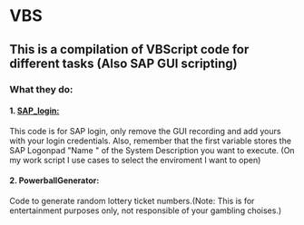 # VBS


## This is a compilation of VBScript code for different tasks (Also SAP GUI scripting)

### What they do:

#### 1. [SAP_login: ](https://github.com/Lep3188/VBS/blob/master/SAP_login.vbs)
This code is for SAP login, only remove the GUI recording and add yours with your login credentials. Also, remember that the first 
variable stores the SAP Logonpad "Name " of the System Description you want to execute. (On my work script I use cases to select the enviroment I want to open)


#### 2. PowerballGenerator: 
Code to generate random lottery ticket numbers.(Note: This is for entertainment purposes only, not responsible of your gambling choises.)

